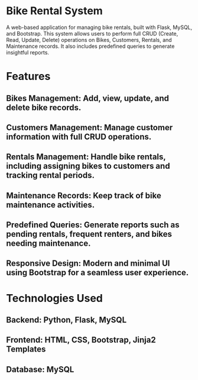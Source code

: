 # Bike Rental System
A web-based application for managing bike rentals, built with Flask, MySQL, and Bootstrap. This system allows users to perform full CRUD (Create, Read, Update, Delete) operations on Bikes, Customers, Rentals, and Maintenance records. It also includes predefined queries to generate insightful reports.

# Features
## Bikes Management: Add, view, update, and delete bike records.
## Customers Management: Manage customer information with full CRUD operations.
## Rentals Management: Handle bike rentals, including assigning bikes to customers and tracking rental periods.
## Maintenance Records: Keep track of bike maintenance activities.
## Predefined Queries: Generate reports such as pending rentals, frequent renters, and bikes needing maintenance.
## Responsive Design: Modern and minimal UI using Bootstrap for a seamless user experience.

# Technologies Used
## Backend: Python, Flask, MySQL
## Frontend: HTML, CSS, Bootstrap, Jinja2 Templates
## Database: MySQL

